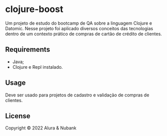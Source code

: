 # clojure-boost

Um projeto de estudo do bootcamp de QA sobre a linguagem Clojure e Datomic.
Nesse projeto foi aplicado diversos conceitos das tecnologias dentro de um contexto prático de compras de cartão de crédito de clientes.

## Requirements
* Java;
* Clojure e Repl instalado.

## Usage
Deve ser usado para projetos de cadastro e validação de compras de clientes.


## License

Copyright © 2022 Alura & Nubank
